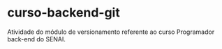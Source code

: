 # curso-backend-git
Atividade do módulo de versionamento referente ao curso Programador back-end do SENAI.

